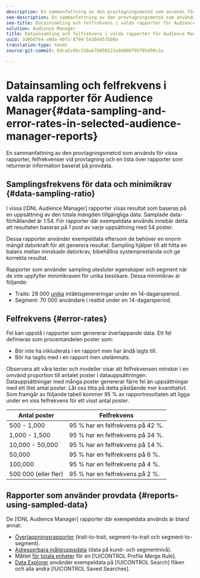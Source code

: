 ```yaml
---
description: En sammanfattning av den provtagningsmetod som används för vissa rapporter, felfrekvenser vid provtagning och en lista över rapporter som returnerar information baserat på provdata.
seo-description: En sammanfattning av den provtagningsmetod som används för vissa rapporter, felfrekvenser vid provtagning och en lista över rapporter som returnerar information baserat på provdata.
seo-title: Datainsamling och felfrekvens i valda rapporter för Audience Manager
solution: Audience Manager
title: Datainsamling och felfrekvens i valda rapporter för Audience Manager
uuid: 3d8bd764-a9da-40f1-8794-54304457bb9a
translation-type: tm+mt
source-git-commit: 6dca5c8bc338a670050123a94808795705450c3a

---
```



# Datainsamling och felfrekvens i valda rapporter för Audience Manager{#data-sampling-and-error-rates-in-selected-audience-manager-reports}

En sammanfattning av den provtagningsmetod som används för vissa rapporter, felfrekvenser vid provtagning och en lista över rapporter som returnerar information baserat på provdata.

## Samplingsfrekvens för data och minimikrav {#data-sampling-ratio}

I vissa [!DNL Audience Manager] rapporter visas resultat som baseras på en uppsättning av den totala mängden tillgängliga data. Samplade data-förhållandet är 1:54. För rapporter där exempeldata används innebär detta att resultaten baseras på 1 post av varje uppsättning med 54 poster.

Dessa rapporter använder exempeldata eftersom de behöver en enorm mängd datorkraft för att generera resultat. Sampling hjälper till att hitta en balans mellan minskade datorkrav, bibehållna systemprestanda och ge korrekta resultat.

Rapporter som använder sampling utesluter egenskaper och segment när de inte uppfyller minimikraven för unika besökare. Dessa minimikrav är följande:

* Traits: 28 000 [unika](/help/using/features/traits/trait-and-segment-qualification-reference.md#unique-trait-realizations) intäktsgenereringar under en 14-dagarsperiod.
* Segment: 70 000 användare i realtid under en 14-dagarsperiod.

## Felfrekvens {#error-rates}

Fel kan uppstå i rapporter som genererar överlappande data. Ett fel definieras som procentandelen poster som:

* Bör inte ha inkluderats i en rapport men har ändå lagts till.
* Bör ha tagits med i en rapport men utelämnats.

Observera att våra tester och modeller visar att felfrekvensen *minskar* i en omvänd proportion till antalet poster i datauppsättningen. Datauppsättningar med många poster genererar färre fel än uppsättningar med ett litet antal poster. Låt oss titta på detta påstående mer kvantitativt. Som framgår av följande tabell kommer 95 % av rapportresultaten att ligga under en viss felfrekvens för ett visst antal poster.

| Antal poster | Felfrekvens |
|--- |--- |
| 500 - 1,000 | 95 % har en felfrekvens på 42 %. |
| 1,000 - 1,500 | 95 % har en felfrekvens på 34 %. |
| 10,000 - 50,000 | 95 % har en felfrekvens på 14 %. |
| 50,000 | 95 % har en felfrekvens på 6 %. |
| 100,000 | 95 % har en felfrekvens på 4 %. |
| 500 000 (eller fler) | 95 % har en felfrekvens på 2 %. |

## Rapporter som använder provdata {#reports-using-sampled-data}

De [!DNL Audience Manager] rapporter där exempeldata används är bland annat:

* [Överlappningsrapporter](../reporting/dynamic-reports/dynamic-reports.md#interactive-and-overlap-reports) (trait-to-trait, segment-to-trait och segment-to-segment).
* [Adresserbara målgruppsdata](../features/addressable-audiences.md) (data på kund- och segmentnivå).
* Måttet [för totala enheter](../features/profile-merge-rules/profile-link-metrics.md#merge-rule-metrics) för en [!UICONTROL Profile Merge Rule].
* [Data Explorer](../features/data-explorer/data-explorer-signals-search/data-explorer-search-pairs.md) använder exempeldata på [!UICONTROL Search] fliken och alla andra [!UICONTROL Saved Searches].